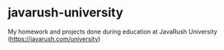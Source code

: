 # javarush-university
My homework and projects done during education at JavaRush University (https://javarush.com/university)
